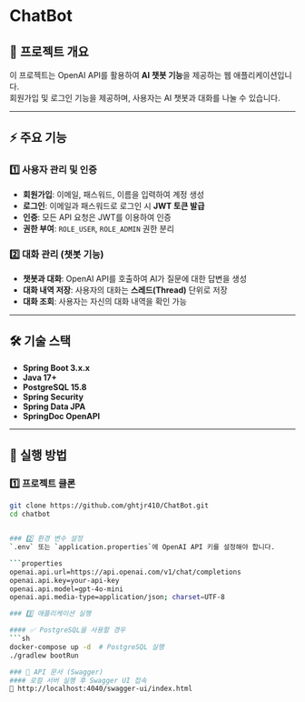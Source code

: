 # ChatBot

## 📌 프로젝트 개요
이 프로젝트는 OpenAI API를 활용하여 **AI 챗봇 기능**을 제공하는 웹 애플리케이션입니다.  
회원가입 및 로그인 기능을 제공하며, 사용자는 AI 챗봇과 대화를 나눌 수 있습니다.  

---

## ⚡ 주요 기능
### 1️⃣ 사용자 관리 및 인증
- **회원가입**: 이메일, 패스워드, 이름을 입력하여 계정 생성  
- **로그인**: 이메일과 패스워드로 로그인 시 **JWT 토큰 발급**  
- **인증**: 모든 API 요청은 JWT를 이용하여 인증  
- **권한 부여**: `ROLE_USER`, `ROLE_ADMIN` 권한 분리  

### 2️⃣ 대화 관리 (챗봇 기능)
- **챗봇과 대화**: OpenAI API를 호출하여 AI가 질문에 대한 답변을 생성  
- **대화 내역 저장**: 사용자의 대화는 **스레드(Thread)** 단위로 저장  
- **대화 조회**: 사용자는 자신의 대화 내역을 확인 가능  

---

## 🛠 기술 스택
- **Spring Boot 3.x.x**  
- **Java 17+**  
- **PostgreSQL 15.8**  
- **Spring Security**  
- **Spring Data JPA**  
- **SpringDoc OpenAPI**  

---

## 🚀 실행 방법
### 1️⃣ 프로젝트 클론
```sh
git clone https://github.com/ghtjr410/ChatBot.git
cd chatbot


### 2️⃣ 환경 변수 설정
`.env` 또는 `application.properties`에 OpenAI API 키를 설정해야 합니다.  

```properties
openai.api.url=https://api.openai.com/v1/chat/completions
openai.api.key=your-api-key
openai.api.model=gpt-4o-mini
openai.api.media-type=application/json; charset=UTF-8

### 3️⃣ 애플리케이션 실행

#### ✅ PostgreSQL을 사용할 경우
```sh
docker-compose up -d  # PostgreSQL 실행
./gradlew bootRun

### 🔑 API 문서 (Swagger)
#### 로컬 서버 실행 후 Swagger UI 접속
📌 http://localhost:4040/swagger-ui/index.html
